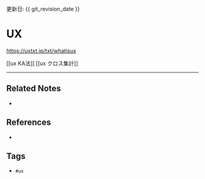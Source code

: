 更新日: {{ git_revision_date }}

# UX
https://uxtxt.jp/txt/whatisux

[[ux KA法]]
[[ux クロス集計]]

---
## Related Notes
- 

## References
- 

## Tags
- `#ux` 